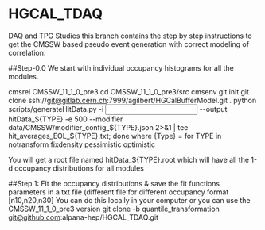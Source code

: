 # HGCAL_TDAQ
DAQ and TPG Studies
this branch contains the step by step instructions to get the CMSSW based pseudo event generation with correct modeling of correlation.

##Step-0.0  We start with individual occupancy histograms for all the modules.

cmsrel CMSSW_11_1_0_pre3
cd CMSSW_11_1_0_pre3/src
cmsenv
git init
git clone ssh://git@gitlab.cern.ch:7999/agilbert/HGCalBufferModel.git .
python scripts/generateHitData.py  -i <input root ntuple> --output hitData_${TYPE} -e 500 --modifier data/CMSSW/modifier_config_${TYPE}.json 2>&1 | tee hit_averages_EOL_${TYPE}.txt; done
where {Type} = for TYPE in notransform fixdensity pessimistic optimistic

You will get a root file named hitData_${TYPE}.root which will have all the 1-d occupancy distributions for all modules

##Step 1: Fit the occupancy distributions & save the fit functions parameters in a txt file (different file for different occupancy format [n10,n20,n30]
You can do this locally in your computer or you can use the CMSSW_11_1_0_pre3 version
git clone -b quantile_transformation git@github.com:alpana-hep/HGCAL_TDAQ.git

